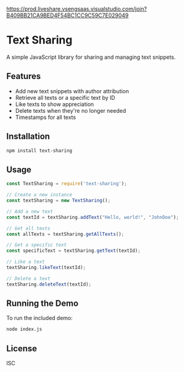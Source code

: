 https://prod.liveshare.vsengsaas.visualstudio.com/join?B409BB21CA9BED4F54BC1CC9C59C7E029049


# Text Sharing

A simple JavaScript library for sharing and managing text snippets.

## Features

- Add new text snippets with author attribution
- Retrieve all texts or a specific text by ID
- Like texts to show appreciation
- Delete texts when they're no longer needed
- Timestamps for all texts

## Installation

```bash
npm install text-sharing
```

## Usage

```javascript
const TextSharing = require('text-sharing');

// Create a new instance
const textSharing = new TextSharing();

// Add a new text
const textId = textSharing.addText("Hello, world!", "JohnDoe");

// Get all texts
const allTexts = textSharing.getAllTexts();

// Get a specific text
const specificText = textSharing.getText(textId);

// Like a text
textSharing.likeText(textId);

// Delete a text
textSharing.deleteText(textId);
```

## Running the Demo

To run the included demo:

```bash
node index.js
```

## License

ISC
